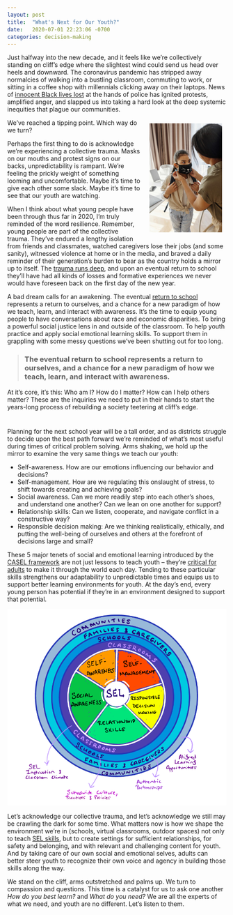 ```yaml
---
layout: post
title:  "What's Next for Our Youth?"
date:   2020-07-01 22:23:06 -0700
categories: decision-making
---
```


Just halfway into the new decade, and it feels like we’re collectively standing on cliff’s edge where the slightest wind could send us head over heels and downward. The coronavirus pandemic has stripped away normalcies of walking into a bustling classroom, commuting to work, or sitting in a coffee shop with millennials clicking away on their laptops. News of [innocent Black lives lost](https://www.npr.org/2020/05/29/865261916/a-decade-of-watching-black-people-die) at the hands of police has ignited protests, amplified anger, and slapped us into taking a hard look at the deep systemic inequities that plague our communities. 

<img align='right' height='250' width='167' style="padding:10px 10px 10px 20px; border-radius: 0%" src="/assets/kid_mask.jpeg"/>

We’ve reached a tipping point. Which way do we turn?

Perhaps the first thing to do is acknowledge we’re experiencing a collective trauma. Masks on our mouths and protest signs on our backs, unpredictability is rampant. We’re feeling the prickly weight of something looming and uncomfortable. Maybe it’s time to give each other some slack. Maybe it’s time to see that our youth are watching.

When I think about what young people have been through thus far in 2020, I’m truly reminded of the word resilience. Remember, young people are part of the collective trauma. They’ve endured a lengthy isolation from friends and classmates, watched caregivers lose their jobs (and some sanity), witnessed violence at home or in the media, and braved a daily reminder of their generation’s burden to bear as the country holds a mirror up to itself. The [trauma runs deep](https://www.npr.org/2020/04/20/828026185/school-counselors-have-a-message-for-kids-it-s-ok-to-not-be-ok), and upon an eventual return to school they’ll have had all kinds of losses and formative experiences we never would have foreseen back on the first day of the new year.

A bad dream calls for an awakening. The eventual [return to school](https://www.edsurge.com/news/2020-05-27-what-will-schools-do-in-the-fall-here-are-4-possible-scenarios) represents a return to ourselves, and a chance for a new paradigm of how we teach, learn, and interact with awareness. It’s the time to equip young people to have conversations about race and economic disparities. To bring a powerful social justice lens in and outside of the classroom. To help youth practice and apply social emotional learning skills. To support them in grappling with some messy questions we’ve been shutting out for too long. 

> ### The eventual return to school represents a return to ourselves, and a chance for a new paradigm of how we teach, learn, and interact with awareness.

At it’s core, it’s this: Who am I? How do I matter? How can I help others matter? These are the inquiries we need to put in their hands to start the years-long process of rebuilding a society teetering at cliff’s edge.
#
Planning for the next school year will be a tall order, and as districts struggle to decide upon the best path forward we’re reminded of what’s most useful during times of critical problem solving. Arms shaking, we hold up the mirror to examine the very same things we teach our youth:

 - Self-awareness. How are our emotions influencing our behavior and decisions?
 - Self-management. How are we regulating this onslaught of stress, to shift towards creating and achieving goals?
 - Social awareness. Can we more readily step into each other’s shoes, and understand one another? Can we lean on one another for support?
 - Relationship skills: Can we listen, cooperate, and navigate conflict in a constructive way?
 - Responsible decision making: Are we thinking realistically, ethically, and putting the well-being of ourselves and others at the forefront of decisions large and small?

These 5 major tenets of social and emotional learning introduced by the [CASEL framework](https://casel.org/what-is-sel/) are not just lessons to teach youth – they’re [critical for adults](https://www.panoramaed.com/blog/comprehensive-guide-adult-sel) to make it through the world each day. Tending to these particular skills strengthens our adaptability to unpredictable times and equips us to support better learning environments for youth. At the day’s end, every young person has potential if they’re in an environment designed to support that potential.

<p align="center">
<img align='centre' height='450' width='525' style="padding:0px 10px 0px 0px; border-radius: 0%" src="/assets/SEL_Wheel.png"/>
</p>

Let’s acknowledge our collective trauma, and let’s acknowledge we still may be crawling the dark for some time. What matters now is how we shape the environment we’re in (schools, virtual classrooms, outdoor spaces) not only to teach [SEL skills](https://www.cfchildren.org/what-is-social-emotional-learning/), but to create settings for sufficient relationships, for safety and belonging, and with relevant and challenging content for youth. And by taking care of our own social and emotional selves, adults can better steer youth to recognize their own voice and agency in building those skills along the way.

We stand on the cliff, arms outstretched and palms up. We turn to compassion and questions. This time is a catalyst for us to ask one another *How do you best learn?* and *What do you need?* We are all the experts of what we need, and youth are no different. Let’s listen to them.
